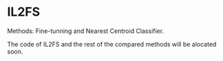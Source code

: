 # IL2FS

Methods: Fine-tunning and Nearest Centroid Classifier. 

The code of IL2FS and the rest of the compared methods will be alocated soon.
